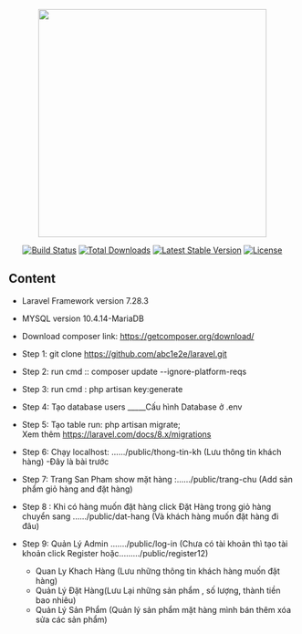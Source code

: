 <p align="center"><a href="https://laravel.com" target="_blank"><img src="https://raw.githubusercontent.com/laravel/art/master/logo-lockup/5%20SVG/2%20CMYK/1%20Full%20Color/laravel-logolockup-cmyk-red.svg" width="400"></a></p>

<p align="center">
<a href="https://travis-ci.org/laravel/framework"><img src="https://travis-ci.org/laravel/framework.svg" alt="Build Status"></a>
<a href="https://packagist.org/packages/laravel/framework"><img src="https://poser.pugx.org/laravel/framework/d/total.svg" alt="Total Downloads"></a>
<a href="https://packagist.org/packages/laravel/framework"><img src="https://poser.pugx.org/laravel/framework/v/stable.svg" alt="Latest Stable Version"></a>
<a href="https://packagist.org/packages/laravel/framework"><img src="https://poser.pugx.org/laravel/framework/license.svg" alt="License"></a>
</p>

<!-- ## About Laravel


- [Simple, fast routing engine](https://laravel.com/docs/routing).
- [Powerful dependency injection container](https://laravel.com/docs/container).
- Multiple back-ends for [session](https://laravel.com/docs/session) and [cache](https://laravel.com/docs/cache) storage.
- Expressive, intuitive [database ORM](https://laravel.com/docs/eloquent).
- Database agnostic [schema migrations](https://laravel.com/docs/migrations).
- [Robust background job processing](https://laravel.com/docs/queues).
- [Real-time event broadcasting](https://laravel.com/docs/broadcasting).

Laravel is accessible, powerful, and provides tools required for large, robust applications.

## Learning Laravel

Laravel has the most extensive and thorough [documentation](https://laravel.com/docs) and video tutorial library of all modern web application frameworks, making it a breeze to get started with the framework.

If you don't feel like reading, [Laracasts](https://laracasts.com) can help. Laracasts contains over 1500 video tutorials on a range of topics including Laravel, modern PHP, unit testing, and JavaScript. Boost your skills by digging into our comprehensive video library.

## Laravel Sponsors

We would like to extend our thanks to the following sponsors for funding Laravel development. If you are interested in becoming a sponsor, please visit the Laravel [Patreon page](https://patreon.com/taylorotwell).

### Premium Partners

- **[Vehikl](https://vehikl.com/)**
- **[Tighten Co.](https://tighten.co)**
- **[Kirschbaum Development Group](https://kirschbaumdevelopment.com)**
- **[64 Robots](https://64robots.com)**
- **[Cubet Techno Labs](https://cubettech.com)**
- **[Cyber-Duck](https://cyber-duck.co.uk)**
- **[Many](https://www.many.co.uk)**
- **[Webdock, Fast VPS Hosting](https://www.webdock.io/en)**
- **[DevSquad](https://devsquad.com)**
- **[OP.GG](https://op.gg)**

## Contributing

Thank you for considering contributing to the Laravel framework! The contribution guide can be found in the [Laravel documentation](https://laravel.com/docs/contributions).

## Code of Conduct

In order to ensure that the Laravel community is welcoming to all, please review and abide by the [Code of Conduct](https://laravel.com/docs/contributions#code-of-conduct).

## Security Vulnerabilities

If you discover a security vulnerability within Laravel, please send an e-mail to Taylor Otwell via [taylor@laravel.com](mailto:taylor@laravel.com). All security vulnerabilities will be promptly addressed.

## License

The Laravel framework is open-sourced software licensed under the [MIT license](https://opensource.org/licenses/MIT). -->
## Content
- Laravel Framework  version 7.28.3
- MYSQL version 10.4.14-MariaDB


- Download composer link: https://getcomposer.org/download/

- Step 1: git clone https://github.com/abc1e2e/laravel.git  
- Step 2: run cmd  ::  composer update --ignore-platform-reqs
- Step 3: run cmd :  php artisan key:generate
- Step 4:  Tạo database users _____Cấu hình Database ở .env 
- Step 5: Tạo table  run:
php artisan migrate;  
Xem thêm https://laravel.com/docs/8.x/migrations 
- Step 6: Chạy localhost: ....../public/thong-tin-kh (Lưu thông tin khách hàng) -Đây là bài trước

- Step 7: Trang San Pham   show mặt hàng :....../public/trang-chu (Add sản phẩm giỏ hàng and đặt hàng)
- Step 8 : Khi có hàng muốn đặt hàng click Đặt Hàng trong giỏ hàng chuyển sang
....../public/dat-hang   (Và khách hàng muốn đặt hàng đi đâu)
- Step 9: Quản Lý Admin ......./public/log-in (Chưa có tài khoản thì tạo tài khoản click Register hoặc........./public/register12)  
    - Quan Ly Khach Hàng (Lưu những thông tin khách hàng muốn đặt hàng)
    - Quản Lý Đặt Hàng(Lưu Lại những sản phẩm , số lượng, thành tiền bao nhiêu)
    - Quản Lý Sản Phẩm (Quản lý sản phẩm mặt hàng mình bán thêm xóa sửa các sản phẩm)
    
        

